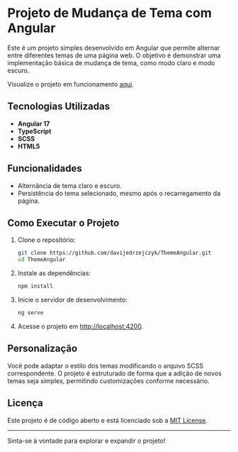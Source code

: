 # Projeto de Mudança de Tema com Angular

Este é um projeto simples desenvolvido em Angular que permite alternar entre diferentes temas de uma página web. O objetivo é demonstrar uma implementação básica de mudança de tema, como modo claro e modo escuro. 

Visualize o projeto em funcionamento [aqui](https://davijedrzejczyk.github.io/ThemeAngular/).

## Tecnologias Utilizadas

- **Angular 17**
- **TypeScript**
- **SCSS**
- **HTML5**

## Funcionalidades

- Alternância de tema claro e escuro.
- Persistência do tema selecionado, mesmo após o recarregamento da página.

## Como Executar o Projeto

1. Clone o repositório:

   ```bash
   git clone https://github.com/davijedrzejczyk/ThemeAngular.git
   cd ThemeAngular
   ```

2. Instale as dependências:

   ```bash
   npm install
   ```

3. Inicie o servidor de desenvolvimento:

   ```bash
   ng serve
   ```

4. Acesse o projeto em [http://localhost:4200](http://localhost:4200).

## Personalização

Você pode adaptar o estilo dos temas modificando o arquivo SCSS correspondente. O projeto é estruturado de forma que a adição de novos temas seja simples, permitindo customizações conforme necessário. 

## Licença

Este projeto é de código aberto e está licenciado sob a [MIT License](LICENSE). 

--- 

Sinta-se à vontade para explorar e expandir o projeto!

